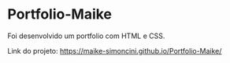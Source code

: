 # Portfolio-Maike

Foi desenvolvido um portfolio com HTML e CSS.

Link do projeto: https://maike-simoncini.github.io/Portfolio-Maike/
